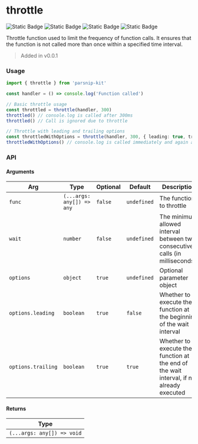 # throttle
![Static Badge](https://img.shields.io/badge/Statement%20Coverage-91.18%-brightgreen) ![Static Badge](https://img.shields.io/badge/Branch%20Coverage-90.91%-brightgreen) ![Static Badge](https://img.shields.io/badge/Function%20Coverage-100.00%-brightgreen) ![Static Badge](https://img.shields.io/badge/Line%20Coverage-91.18%-brightgreen)
      
Throttle function used to limit the frequency of function calls. It ensures that the function is not called more than once within a specified time interval.

> Added in v0.0.1



### Usage

```typescript
import { throttle } from 'parsnip-kit'

const handler = () => console.log('Function called')

// Basic throttle usage
const throttled = throttle(handler, 300)
throttled() // console.log is called after 300ms
throttled() // Call is ignored due to throttle

// Throttle with leading and trailing options
const throttledWithOptions = throttle(handler, 300, { leading: true, trailing: true })
throttledWithOptions() // console.log is called immediately and again after 300ms if no other calls are made.
```


### API

#### Arguments

| Arg | Type | Optional | Default | Description |
| --- | --- | --- | --- | --- |
| `func` | `(...args: any[]) => any` | `false` | `undefined` | The function to throttle  |
| `wait` | `number` | `false` | `undefined` | The minimum allowed interval between two consecutive calls (in milliseconds).  |
| `options` | `object` | `true` | `undefined` | Optional parameter object |
| `options.leading` | `boolean` | `true` | `false` | Whether to execute the function at the beginning of the wait interval  |
| `options.trailing` | `boolean` | `true` | `true` | Whether to execute the function at the end of the wait interval, if not already executed   |

#### Returns

| Type |
| ---  |
| `(...args: any[]) => void`  |